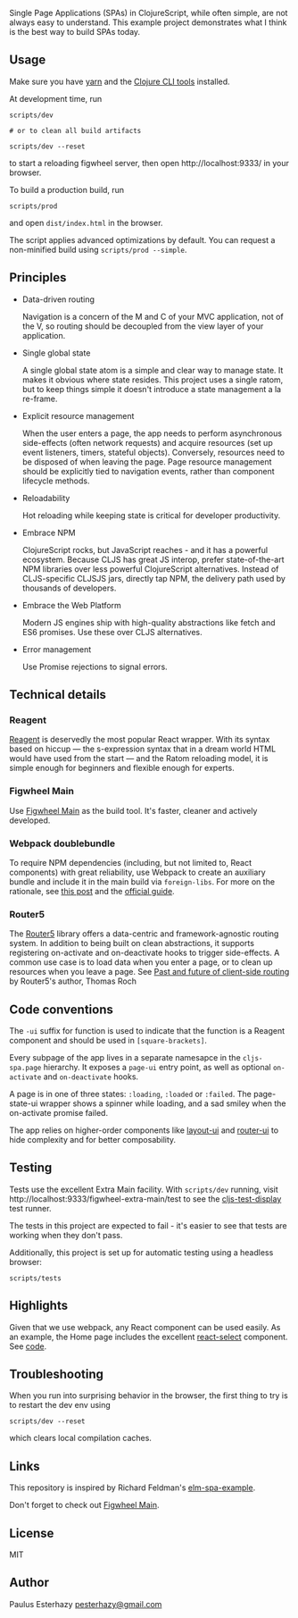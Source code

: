 Single Page Applications (SPAs) in ClojureScript, while often simple, are not always easy to understand. This example project demonstrates what I think is the best way to build SPAs today.

## Usage

Make sure you have [yarn](https://yarnpkg.com/en/docs/install) and the [Clojure CLI tools](https://clojure.org/guides/getting_started) installed.

At development time, run

```
scripts/dev

# or to clean all build artifacts

scripts/dev --reset
```

to start a reloading figwheel server, then open http://localhost:9333/ in your browser.

To build a production build, run

```
scripts/prod
```

and open `dist/index.html` in the browser.

The script applies advanced optimizations by default. You can request a non-minified build using `scripts/prod --simple`.


## Principles

- Data-driven routing

  Navigation is a concern of the M and C of your MVC application, not of the V, so routing should be decoupled from the view layer of your application.

- Single global state

  A single global state atom is a simple and clear way to manage state. It makes it obvious where state resides. This project uses a single ratom, but to keep things simple it doesn't introduce a state management a la re-frame.

- Explicit resource management

  When the user enters a page, the app needs to perform asynchronous side-effects (often network requests) and acquire resources (set up event listeners, timers, stateful objects). Conversely, resources need to be disposed of when leaving the page. Page resource management should be explicitly tied to navigation events, rather than component lifecycle methods.

- Reloadability

  Hot reloading while keeping state is critical for developer productivity.

- Embrace NPM

  ClojureScript rocks, but JavaScript reaches - and it has a powerful ecosystem. Because CLJS has great JS interop, prefer state-of-the-art NPM libraries over less powerful ClojureScript alternatives. Instead of CLJS-specific CLJSJS jars, directly tap NPM, the delivery path used by thousands of developers.

- Embrace the Web Platform

  Modern JS engines ship with high-quality abstractions like fetch and ES6 promises. Use these over CLJS alternatives.

- Error management

  Use Promise rejections to signal errors.

## Technical details

### Reagent

[Reagent](https://cljdoc.xyz/d/reagent/reagent/0.8.1/doc/documentation-index) is deservedly the most popular React wrapper. With its syntax based on hiccup — the s-expression syntax that in a dream world HTML would have used from the start — and the Ratom reloading model, it is simple enough for beginners and flexible enough for experts.

### Figwheel Main

Use [Figwheel Main](https://figwheel.org/) as the build tool. It's faster, cleaner and actively developed.

### Webpack doublebundle

To require NPM dependencies (including, but not limited to, React components) with great reliability, use Webpack to create an auxiliary bundle and include it in the main build via `foreign-libs`. For more on the rationale, see [this post](https://github.com/pesterhazy/presumably/blob/master/posts/double-bundle.md) and the [official guide](https://clojurescript.org/guides/webpack).

### Router5

The [Router5](https://github.com/router5/router5) library offers a data-centric and framework-agnostic routing system. In addition to being built on clean abstractions, it supports registering on-activate and on-deactivate hooks to trigger side-effects. A common use case is to load data when you enter a page, or to clean up resources when you leave a page. See [Past and future of client-side routing](https://www.youtube.com/watch?v=hblXdstrAg0) by Router5's author, Thomas Roch

## Code conventions

The `-ui` suffix for function is used to indicate that the function is a Reagent component and should be used in `[square-brackets]`.

Every subpage of the app lives in a separate namesapce in the `cljs-spa.page` hierarchy. It exposes a `page-ui` entry point, as well as optional `on-activate` and `on-deactivate` hooks.

A page is in one of three states: `:loading`, `:loaded` or `:failed`. The page-state-ui wrapper shows a spinner while loading, and a sad smiley when the on-activate promise failed.

The app relies on higher-order components like [layout-ui](https://github.com/pesterhazy/cljs-spa-example/blob/master/src/cljs_spa/layout.cljs#L36) and [router-ui](https://github.com/pesterhazy/cljs-spa-example/blob/master/src/cljs_spa/router.cljs#L47) to hide complexity and for better composability.

## Testing

Tests use the excellent Extra Main facility. With `scripts/dev` running, visit http://localhost:9333/figwheel-extra-main/test to see the [cljs-test-display](https://github.com/bhauman/cljs-test-display) test runner.

The tests in this project are expected to fail - it's easier to see that tests are working when they don't pass.

Additionally, this project is set up for automatic testing using a headless browser:

```
scripts/tests
```

## Highlights

Given that we use webpack, any React component can be used easily. As an example, the Home page includes the excellent [react-select](https://github.com/JedWatson/react-select) component. See [code](src/cljs_spa/page/home.cljs).

## Troubleshooting

When you run into surprising behavior in the browser, the first thing to try is to restart the dev env using

```
scripts/dev --reset
```

which clears local compilation caches.

## Links

This repository is inspired by Richard Feldman's [elm-spa-example](https://github.com/rtfeldman/elm-spa-example/).

Don't forget to check out [Figwheel Main](https://figwheel.org/).

## License

MIT

## Author

Paulus Esterhazy <pesterhazy@gmail.com>
